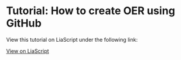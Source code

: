 # Tutorial: How to create OER using GitHub

View this tutorial on LiaScript under the following link:

[View on LiaScript](https://liascript.github.io/course/?https://raw.githubusercontent.com/smatts/oer-tutorial-liascript/main/tutorial.md#1)
